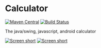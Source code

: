 Calculator
====
[![Maven Central](https://img.shields.io/maven-central/v/com.github.javadev/calc.svg)](http://search.maven.org/#search%7Cga%7C1%7Cg%3A%22com.github.javadev%22%20AND%20a%3A%22calc%22)
[![Build Status](https://secure.travis-ci.org/javadev/calc.svg)](http://travis-ci.org/javadev/calc)

The java/swing, javascript, android calculator

[![Screen short](https://raw.github.com/javadev/calc/master/calc.png)](https://github.com/javadev/calc)
[![Screen short](https://raw.github.com/javadev/calc/master/calc2.png)](http://javadev.github.io/calc)
